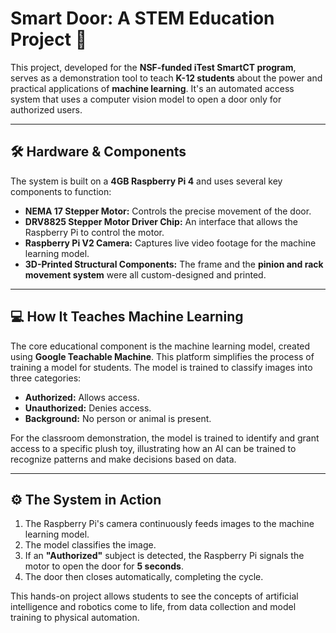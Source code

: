 # Smart Door: A STEM Education Project 🚪

This project, developed for the **NSF-funded iTest SmartCT program**, serves as a demonstration tool to teach **K-12 students** about the power and practical applications of **machine learning**. It's an automated access system that uses a computer vision model to open a door only for authorized users. 

***

## 🛠️ Hardware & Components

The system is built on a **4GB Raspberry Pi 4** and uses several key components to function:

* **NEMA 17 Stepper Motor:** Controls the precise movement of the door.
* **DRV8825 Stepper Motor Driver Chip:** An interface that allows the Raspberry Pi to control the motor.
* **Raspberry Pi V2 Camera:** Captures live video footage for the machine learning model.
* **3D-Printed Structural Components:** The frame and the **pinion and rack movement system** were all custom-designed and printed.

***

## 💻 How It Teaches Machine Learning

The core educational component is the machine learning model, created using **Google Teachable Machine**. This platform simplifies the process of training a model for students. The model is trained to classify images into three categories:

* **Authorized:** Allows access.
* **Unauthorized:** Denies access.
* **Background:** No person or animal is present.

For the classroom demonstration, the model is trained to identify and grant access to a specific plush toy, illustrating how an AI can be trained to recognize patterns and make decisions based on data.

***

## ⚙️ The System in Action

1.  The Raspberry Pi's camera continuously feeds images to the machine learning model.
2.  The model classifies the image.
3.  If an **"Authorized"** subject is detected, the Raspberry Pi signals the motor to open the door for **5 seconds**.
4.  The door then closes automatically, completing the cycle.

This hands-on project allows students to see the concepts of artificial intelligence and robotics come to life, from data collection and model training to physical automation.
